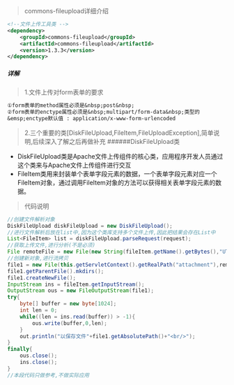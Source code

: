 > commons-fileupload详细介绍
```xml
<!--文件上传工具类 -->
<dependency>
	<groupId>commons-fileupload</groupId>
	<artifactId>commons-fileupload</artifactId>
	<version>1.3.3</version>
</dependency>
```
##### 详解
> 1.文件上传对form表单的要求
```txt
①form表单的method属性必须是&nbsp;post&nbsp;
②form表单的enctype属性必须是&nbsp;multipart/form-data&nbsp;类型的
&emsp;enctype默认值 : application/x-www-form-urlencoded
```
> 2.三个重要的类[DiskFileUpload,FileItem,FileUploadException],简单说明,后续深入了解之后再做补充
######DiskFileUpload类
- DiskFileUpload类是Apache文件上传组件的核心类，应用程序开发人员通过这个类来与Apache文件上传组件进行交互
- FileItem类用来封装单个表单字段元素的数据，一个表单字段元素对应一个FileItem对象，通过调用FileItem对象的方法可以获得相关表单字段元素的数据。
> 代码说明
```java
//创建文件解析对象
DiskFileUpload diskFileUpload = new DiskFileUpload();
//进行文件解析后放在list中,因为这个类库支持多个文件上传,因此把结果会存在List中
List<FileItem> list = diskFileUpload.parseRequest(request);
//获取上传文件,进行分析(不是必须)
File remoteFile = new File(new String(fileItem.getName().getBytes(),"UTF-8"));
//创建新对象,进行流拷贝
file1 = new File(this.getServletContext().getRealPath("attachment"),remoteFile.getName());
file1.getParentFile().mkdirs();
file1.createNewFile();
InputStream ins = fileItem.getInputStream();
OutputStream ous = new FileOutputStream(file1);
try{
	byte[] buffer = new byte[1024];
	int len = 0;
	while((len = ins.read(buffer)) > -1){
		ous.write(buffer,0,len);
	}
	out.println("以保存文件"+file1.getAbsolutePath()+"<br/>");
}
finally{
	ous.close();
	ins.close();
}
//本段代码只做参考,不做实际应用
```
